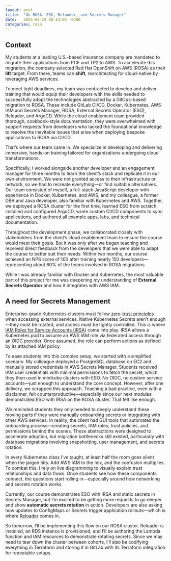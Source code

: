 ```yaml
---
layout: post
title:  "On ROSA: ESO, Reloader, and Secrets Manager"
date:   2025-04-24 08:14:04 -0700
categories: rosa
---
```


## Context

My students at a leading U.S.-based insurance company are mandated to migrate their applications from PCF and TP2 to AWS. To accelerate this migration, the company selected Red Hat OpenShift on AWS (ROSA) as their **lift** target. From there, teams can **shift**, rearchitecting for cloud-native by leveraging AWS services.

To meet tight deadlines, my team was contracted to develop and deliver training that would equip their developers with the skills needed to successfully adopt the technologies abstracted by a GitOps-based migration to ROSA. These include GitLab CI/CD, Docker, Kubernetes, AWS IAM and Secrets Manager, ROSA, External Secrets Operator (ESO), Reloader, and ArgoCD. While the cloud enablement team provided thorough, cookbook-style documentation, they were overwhelmed with support requests from developers who lacked the foundational knowledge to resolve the inevitable issues that arise when deploying bespoke applications to ROSA via CI/CD.

That’s where our team came in. We specialize in developing and delivering immersive, hands-on training tailored for organizations undergoing cloud transformations.

Specifically, I worked alongside another developer and an engagement manager for three months to learn the client’s stack and replicate it in our own environment. We were not granted access to their infrastructure or network, so we had to recreate everything—or find suitable alternatives. Our team consisted of myself, a full-stack JavaScript developer with experience in Docker, Kubernetes, and AWS, and my colleague, a former DBA and Java developer, also familiar with Kubernetes and AWS. Together, we deployed a ROSA cluster for the first time, learned ESO from scratch, installed and configured ArgoCD, wrote custom CI/CD components to sync applications, and authored all example apps, labs, and technical documentation.

Throughout the development phase, we collaborated closely with stakeholders from the client’s cloud enablement team to ensure the course would meet their goals. But it was only after we began teaching and received direct feedback from the developers that we were able to adapt the course to better suit their needs. Within two months, our course achieved an NPS score of 100 after training nearly 150 developers—representing about 60% of the teams involved in ROSA migrations.

While I was already familiar with Docker and Kubernetes, the most valuable part of this project for me was deepening my understanding of **External Secrets Operator** and how it integrates with AWS IAM.

## A need for Secrets Management

Enterprise-grade Kubernetes clusters must follow [zero-trust principles](https://aws.amazon.com/security/zero-trust/) when accessing external services. Native Kubernetes Secrets aren’t enough—they must be rotated, and access must be tightly controlled. This is where [IAM Roles for Service Accounts (IRSA)](https://docs.aws.amazon.com/eks/latest/userguide/iam-roles-for-service-accounts.html) come into play. IRSA allows a Kubernetes pod to assume an AWS IAM role via federated access through an OIDC provider. Once assumed, the role can perform actions as defined by its attached IAM policy.

To ease students into this complex setup, we started with a simplified scenario. My colleague deployed a PostgreSQL database on EC2 and manually stored credentials in AWS Secrets Manager. Students received IAM user credentials with minimal permissions to fetch the secret, which they then used in minikube clusters with ESO. No OIDC, no custom service accounts—just enough to understand the core concept. However, after one delivery, we scrapped this approach. Teaching a bad practice, even with a disclaimer, felt counterproductive—especially since our next modules demonstrated ESO with IRSA on the ROSA cluster. That felt like enough.

We reminded students they only needed to deeply understand these moving parts if they were manually onboarding secrets or integrating with other AWS services. In reality, the client had GUI tools that automated the onboarding process—creating secrets, IAM roles, trust policies, and permissions behind the scenes. These abstractions were designed to accelerate adoption, but migration bottlenecks still existed, particularly with database migrations involving snapshotting, user management, and secrets rotation.

In every Kubernetes class I’ve taught, at least half the room goes silent when the jargon hits. Add AWS IAM to the mix, and the confusion multiplies. To combat this, I rely on live diagramming to visually explain trust relationships and data flows. Once students see how these components connect, the questions start rolling in—especially around how networking and secrets rotation works.

Currently, our course demonstrates ESO with IRSA and static secrets in Secrets Manager, but I’m excited to be getting more requests to go deeper and show **automatic secrets rotation** in action. Developers are also asking how updates to ConfigMaps or Secrets trigger application rollouts—which is where [Reloader](https://github.com/stakater/Reloader) comes in.

So tomorrow, I’ll be implementing this flow on our ROSA cluster. Reloader is installed, an RDS instance is provisioned, and I’ll be authoring the Lambda function and IAM resources to demonstrate rotating secrets. Since we may need to tear down the cluster between cohorts, I’ll also be codifying everything in Terraform and storing it in GitLab with its Terraform integration for repeatable setups.
